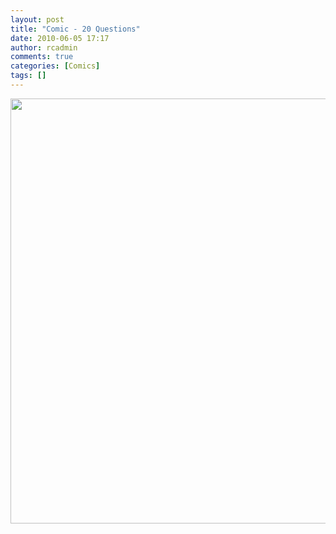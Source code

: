 ```yaml
---
layout: post
title: "Comic - 20 Questions"
date: 2010-06-05 17:17
author: rcadmin
comments: true
categories: [Comics]
tags: []
---
```

<a href="http://bitsmack.com/comics/2010/06/05/comic-20-questions/"><img src="http://dl.bitsmack.com/uploads/2010/06/20100605.jpg" alt="" title="That's not really a yes or no question." width="680" height="680" class="alignnone size-full wp-image-1935" /></a>
